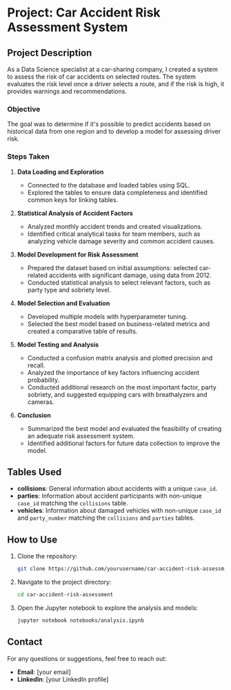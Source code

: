 # Project: Car Accident Risk Assessment System

## Project Description

As a Data Science specialist at a car-sharing company, I created a system to assess the risk of car accidents on selected routes. The system evaluates the risk level once a driver selects a route, and if the risk is high, it provides warnings and recommendations.

### Objective

The goal was to determine if it's possible to predict accidents based on historical data from one region and to develop a model for assessing driver risk.

### Steps Taken

1. **Data Loading and Exploration**
    - Connected to the database and loaded tables using SQL.
    - Explored the tables to ensure data completeness and identified common keys for linking tables.

2. **Statistical Analysis of Accident Factors**
    - Analyzed monthly accident trends and created visualizations.
    - Identified critical analytical tasks for team members, such as analyzing vehicle damage severity and common accident causes.

3. **Model Development for Risk Assessment**
    - Prepared the dataset based on initial assumptions: selected car-related accidents with significant damage, using data from 2012.
    - Conducted statistical analysis to select relevant factors, such as party type and sobriety level.

4. **Model Selection and Evaluation**
    - Developed multiple models with hyperparameter tuning.
    - Selected the best model based on business-related metrics and created a comparative table of results.

5. **Model Testing and Analysis**
    - Conducted a confusion matrix analysis and plotted precision and recall.
    - Analyzed the importance of key factors influencing accident probability.
    - Conducted additional research on the most important factor, party sobriety, and suggested equipping cars with breathalyzers and cameras.

6. **Conclusion**
    - Summarized the best model and evaluated the feasibility of creating an adequate risk assessment system.
    - Identified additional factors for future data collection to improve the model.

## Tables Used

- **collisions**: General information about accidents with a unique `case_id`.
- **parties**: Information about accident participants with non-unique `case_id` matching the `collisions` table.
- **vehicles**: Information about damaged vehicles with non-unique `case_id` and `party_number` matching the `collisions` and `parties` tables.

## How to Use

1. Clone the repository:
    ```bash
    git clone https://github.com/yourusername/car-accident-risk-assessment.git
    ```
2. Navigate to the project directory:
    ```bash
    cd car-accident-risk-assessment
    ```
3. Open the Jupyter notebook to explore the analysis and models:
    ```bash
    jupyter notebook notebooks/analysis.ipynb
    ```

## Contact

For any questions or suggestions, feel free to reach out:
- **Email**: [your email]
- **LinkedIn**: [your LinkedIn profile]
